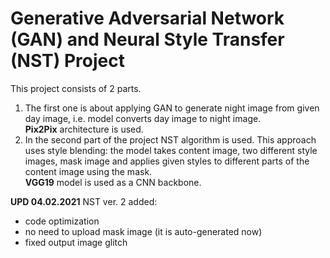 # Generative Adversarial Network (GAN) and Neural Style Transfer (NST) Project
This project consists of 2 parts.  
1. The first one is about applying GAN to generate night image from given day image, i.e. model converts day image to night image.  
**Pix2Pix** architecture is used.  
2. In the second part of the project NST algorithm is used. This approach uses style blending: the model takes content image,
two different style images, mask image and applies given styles to different parts of the content image using the mask.  
**VGG19** model is used as a CNN backbone.
  
**UPD 04.02.2021** NST ver. 2 added:
- code optimization
- no need to upload mask image (it is auto-generated now)
- fixed output image glitch
